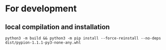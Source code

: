 

# For development

## local compilation and installation

`python3 -m build && python3 -m pip install --force-reinstall --no-deps dist/pypion-1.1.1-py3-none-any.whl`


